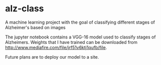 # alz-class
A machine learning project with the goal of classifying different stages of Alzheimer's based on images

The jupyter notebook contains a VGG-16 model used to classify stages of Alzheimers. Weights that I have trained can be downloaded from http://www.mediafire.com/file/jrf51v6ktj1qufb/file.

Future plans are to deploy our model to a site.
